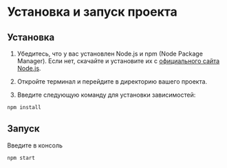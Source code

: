 # Установка и запуск проекта

## Установка

1. Убедитесь, что у вас установлен Node.js и npm (Node Package Manager). Если нет, скачайте и установите их с [официального сайта Node.js](https://nodejs.org/).

2. Откройте терминал и перейдите в директорию вашего проекта.

3. Введите следующую команду для установки зависимостей:

```bash
npm install
```

## Запуск

Введите в консоль

```bash
npm start
```
